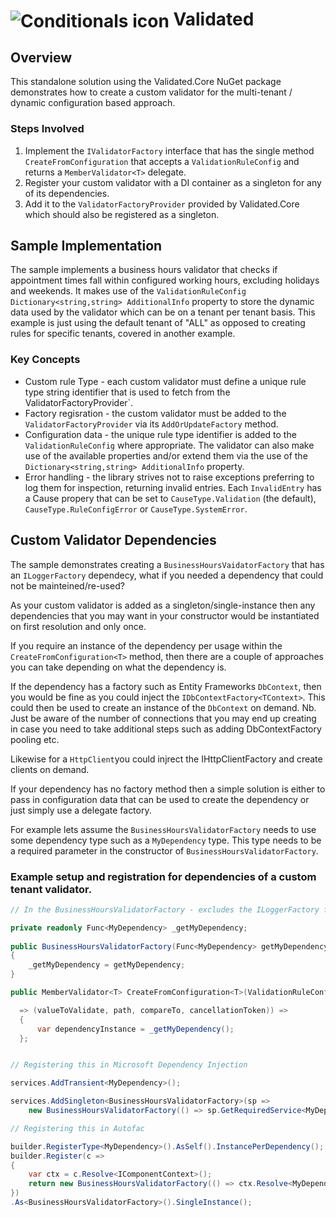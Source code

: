 <h1>
<img src="https://raw.github.com/code-dispenser/Validated/main/assets/logo-64.png" align="center" alt="Conditionals icon" /> Validated
</h1>

## Overview

This standalone solution using the Validated.Core NuGet package demonstrates how to create a custom validator for the multi-tenant / dynamic configuration based approach.

### Steps Involved
1. Implement the `IValidatorFactory` interface that has the single method `CreateFromConfiguration` that accepts a `ValidationRuleConfig` and returns a `MemberValidator<T>` delegate.
2. Register your custom validator with a DI container as a singleton for any of its dependencies.
3. Add it to the `ValidatorFactoryProvider` provided by Validated.Core which should also be registered as a singleton.

## Sample Implementation
The sample implements a business hours validator that checks if appointment times fall within configured working hours, excluding holidays and weekends.
It makes use of the `ValidationRuleConfig` `Dictionary<string,string> AdditionalInfo` property to store the dynamic data used by the validator which can be on a tenant per tenant basis.
This example is just using the default tenant of "ALL" as opposed to creating rules for specific tenants, covered in another example.


### Key Concepts
- Custom rule Type - each custom validator must define a unique rule type string identifier that is used to fetch from the ValidatorFactoryProvider`.
- Factory regisration - the custom validator must be added to the `ValidatorFactoryProvider` via its `AddOrUpdateFactory` method.
- Configuration data - the unique rule type identifier is added to the `ValidationRuleConfig` where appropriate. The validator can also make use of the
available properties and/or extend them via the use of the `Dictionary<string,string> AdditionalInfo` property. 
- Error handling - the library strives not to raise exceptions preferring to log them for inspection, returning invalid entries. Each `InvalidEntry` has a Cause propery that can be set to
`CauseType.Validation` (the default), `CauseType.RuleConfigError` or `CauseType.SystemError`.

## Custom Validator Dependencies 

The sample demonstrates creating a `BusinessHoursVaidatorFactory` that has an `ILoggerFactory` dependecy, what if you needed a dependency that could not be mainteined/re-used?

As your custom validator is added as a singleton/single-instance then any dependencies that you may want in your constructor would be instantiated on first resolution and only once. 

If you require an instance of the dependency per usage within the `CreateFromConfiguration<T>` method, then there are a couple of approaches you can take depending on what the dependency is. 

If the dependency has a factory such as Entity Frameworks `DbContext`, then you would be fine as you could inject the `IDbContextFactory<TContext>`. This could then be used to create an instance of the `DbContext` on demand. 
Nb. Just be aware of the number of connections that you may end up creating in case you need to take additional steps such as adding DbContextFactory pooling etc.

Likewise for a `HttpClient`you could injrect the IHttpClientFactory and create clients on demand.

If your dependency has no factory method then a simple solution is either to pass in configuration data that can be used to create the dependency or just simply use a delegate factory.

For example lets assume the `BusinessHoursValidatorFactory` needs to use some dependency type such as a `MyDependency` type. This type needs to be  a required parameter in the constructor of `BusinessHoursValidatorFactory`.

### Example setup and registration for dependencies of a custom tenant validator.
```c#
// In the BusinessHoursValidatorFactory - excludes the ILoggerFactory for brevity.

private readonly Func<MyDependency> _getMyDependency;
 
public BusinessHoursValidatorFactory(Func<MyDependency> getMyDependency)
{
    _getMyDependency = getMyDependency; 
}

public MemberValidator<T> CreateFromConfiguration<T>(ValidationRuleConfig ruleConfig) where T : notnull

  => (valueToValidate, path, compareTo, cancellationToken)) =>
  {
      var dependencyInstance = _getMyDependency();
  };


// Registering this in Microsoft Dependency Injection

services.AddTransient<MyDependency>();

services.AddSingleton<BusinessHoursValidatorFactory>(sp =>
    new BusinessHoursValidatorFactory(() => sp.GetRequiredService<MyDependency>()));

// Registering this in Autofac

builder.RegisterType<MyDependency>().AsSelf().InstancePerDependency();
builder.Register(c =>
{
    var ctx = c.Resolve<IComponentContext>();
    return new BusinessHoursValidatorFactory(() => ctx.Resolve<MyDependency>());
})
.As<BusinessHoursValidatorFactory>().SingleInstance();

```
